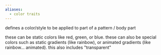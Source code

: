 ```yaml
---
aliases:
  - color traits
---
```

defines a color/style to be applied to part of a pattern / body part

these can be static colors like red, green, or blue. these can also be special colors such as static gradients (like rainbow), or animated gradients (like rainbow... animated). this also includes "transparent"
